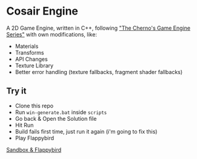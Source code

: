 # Cosair Engine

A 2D Game Engine, written in C++, following ["The Cherno's Game Engine Series"](https://thecherno.com/engine) with own modifications, like:

- Materials
- Transforms
- API Changes
- Texture Library
- Better error handling (texture fallbacks, fragment shader fallbacks)

## Try it
- Clone this repo
- Run `win-generate.bat` inside `scripts`
- Go back & Open the Solution file
- Hit Run
- Build fails first time, just run it again (i'm going to fix this)
- Play Flappybird

[Sandbox & Flappybird](Sandbox/src/README.md)